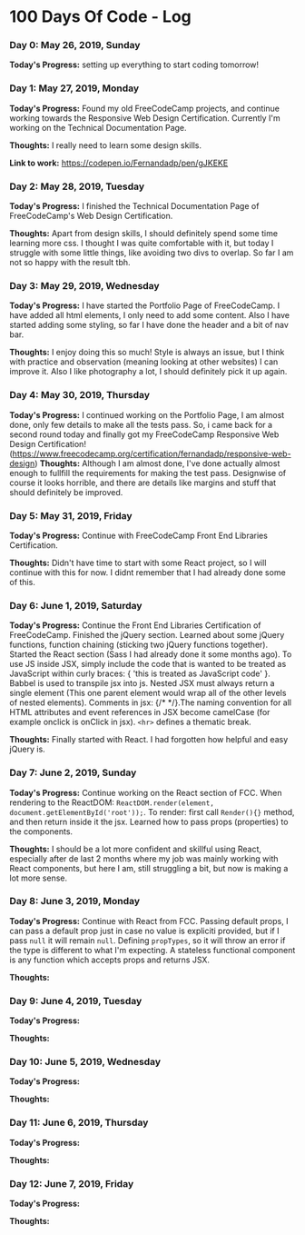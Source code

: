 # 100 Days Of Code - Log

### Day 0: May 26, 2019, Sunday

**Today's Progress:** setting up everything to start coding tomorrow!

### Day 1: May 27, 2019, Monday

**Today's Progress:** Found my old FreeCodeCamp projects, and continue working towards the Responsive Web Design Certification. Currently I'm working on the Technical Documentation Page.

**Thoughts:** I really need to learn some design skills.

**Link to work:** https://codepen.io/Fernandadp/pen/gJKEKE

### Day 2: May 28, 2019, Tuesday

**Today's Progress:** I finished the Technical Documentation Page of FreeCodeCamp's Web Design Certification.

**Thoughts:** Apart from design skills, I should definitely spend some time learning more css. I thought I was quite comfortable with it, but today I struggle with some little things, like avoiding two divs to overlap. So far I am not so happy with the result tbh.

### Day 3: May 29, 2019, Wednesday

**Today's Progress:** I have started the Portfolio Page of FreeCodeCamp. I have added all html elements, I only need to add some content. Also I have started adding some styling, so far I have done the header and a bit of nav bar.

**Thoughts:** I enjoy doing this so much! Style is always an issue, but I think with practice and observation (meaning looking at other websites) I can improve it. Also I like photography a lot, I should definitely pick it up again.

### Day 4: May 30, 2019, Thursday

**Today's Progress:** I continued working on the Portfolio Page, I am almost done, only few details to make all the tests pass. 
So, i came back for a second round today and finally got my FreeCodeCamp Responsive Web Design Certification! (https://www.freecodecamp.org/certification/fernandadp/responsive-web-design)
**Thoughts:** Although I am almost done, I've done actually almost enough to fullfill the requirements for making the test pass. Designwise of course it looks horrible, and there are details like margins and stuff that should definitely be improved.


### Day 5: May 31, 2019, Friday

**Today's Progress:** Continue with FreeCodeCamp Front End Libraries Certification.

**Thoughts:** Didn't have time to start with some React project, so I will continue with this for now. I didnt remember that I had already done some of this.


### Day 6: June 1, 2019, Saturday

**Today's Progress:** Continue the Front End Libraries Certification of FreeCodeCamp. Finished the jQuery section. Learned about some jQuery functions, function chaining (sticking two jQuery functions together). Started the React section (Sass I had already done it some months ago). To use JS inside JSX, simply include the code that is wanted to be treated as JavaScript within curly braces: { 'this is treated as JavaScript code' }. Babbel is used to transpile jsx into js. Nested JSX must always return a single element (This one parent element would wrap all of the other levels of nested elements). Comments in jsx: {/* */}.The naming convention for all HTML attributes and event references in JSX become camelCase (for example onclick is onClick in jsx). `<hr>` defines a thematic break.

**Thoughts:** Finally started with React. I had forgotten how helpful and easy jQuery is.
 
### Day 7: June 2, 2019, Sunday

**Today's Progress:** Continue working on the React section of FCC. When rendering to the ReactDOM: `ReactDOM.render(element, document.getElementById('root'));`. To render: first call `Render(){}` method, and then return inside it the jsx. Learned how to pass props (properties) to the components.  
 
**Thoughts:** I should be a lot more confident and skillful using React, especially after de last 2 months where my job was mainly working with React components, but here I am, still struggling a bit, but now is making a lot more sense.

### Day 8: June 3, 2019, Monday

**Today's Progress:** Continue with React from FCC. Passing default props, I can pass a default prop just in case no value is expliciti provided, but if I pass `null` it will remain `null`. Defining `propTypes`, so it will throw an error if the type is different to what I'm expecting. A <emp>stateless functional component<emp> is any function which accepts props and returns JSX.

**Thoughts:**

### Day 9: June 4, 2019, Tuesday

**Today's Progress:**

**Thoughts:**

### Day 10: June 5, 2019, Wednesday

**Today's Progress:**

**Thoughts:**

### Day 11: June 6, 2019, Thursday

**Today's Progress:**

**Thoughts:**

### Day 12: June 7, 2019, Friday

**Today's Progress:**

**Thoughts:**
